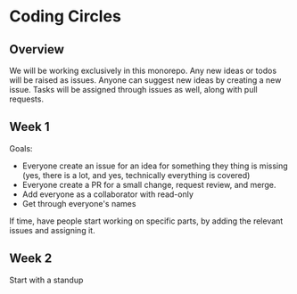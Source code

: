 # Coding Circles

## Overview

We will be working exclusively in this monorepo. Any new ideas or todos will be raised as issues. Anyone can suggest new ideas by creating a new issue. Tasks will be assigned through issues as well, along with pull requests. 

## Week 1

Goals:

- Everyone create an issue for an idea for something they thing is missing (yes, there is a lot, and yes, technically everything is covered)
- Everyone create a PR for a small change, request review, and merge.
- Add everyone as a collaborator with read-only
- Get through everyone's names

If time, have people start working on specific parts, by adding the relevant issues and assigning it.


## Week 2

Start with a standup